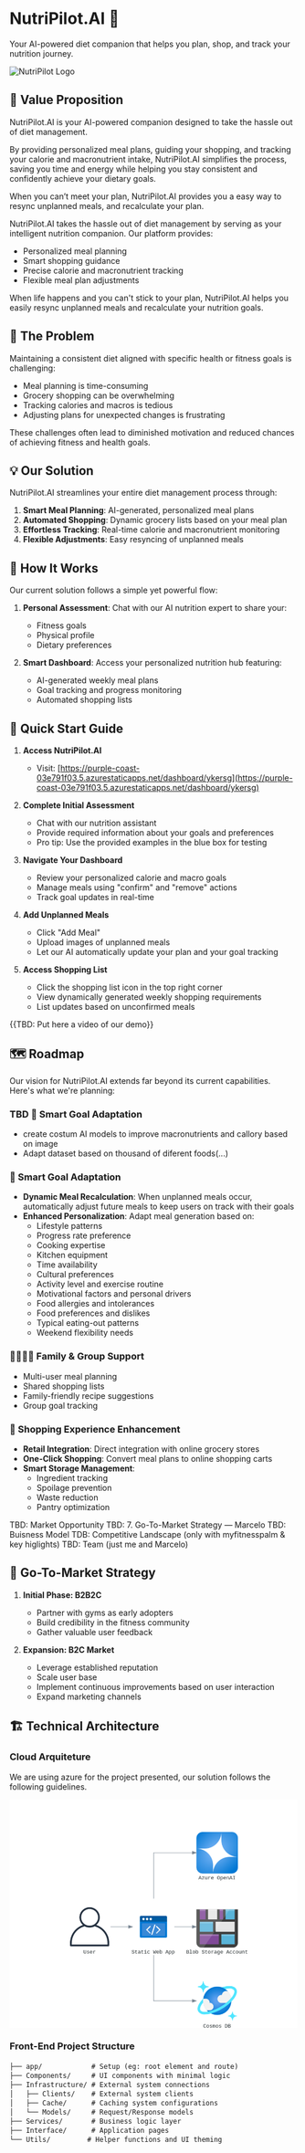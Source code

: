 # NutriPilot.AI 🥗

Your AI-powered diet companion that helps you plan, shop, and track your nutrition journey.

![NutriPilot Logo](https://nutripilot.blob.core.windows.net/logo/NutriPilotLogo.png)

## 🎯 Value Proposition

NutriPilot.AI is your AI-powered companion designed to take the hassle out of diet management. 

By providing personalized meal plans, guiding your shopping, and tracking your calorie and macronutrient intake, NutriPilot.AI simplifies the process, saving you time and energy while helping you stay consistent and confidently achieve your dietary goals. 

When you can’t meet your plan, NutriPilot.AI provides you a easy way to resync unplanned meals, and recalculate your plan.

NutriPilot.AI takes the hassle out of diet management by serving as your intelligent nutrition companion. Our platform provides:

- Personalized meal planning
- Smart shopping guidance
- Precise calorie and macronutrient tracking
- Flexible meal plan adjustments

When life happens and you can't stick to your plan, NutriPilot.AI helps you easily resync unplanned meals and recalculate your nutrition goals.

## 🤔 The Problem

Maintaining a consistent diet aligned with specific health or fitness goals is challenging:
- Meal planning is time-consuming
- Grocery shopping can be overwhelming
- Tracking calories and macros is tedious
- Adjusting plans for unexpected changes is frustrating

These challenges often lead to diminished motivation and reduced chances of achieving fitness and health goals.

## 💡 Our Solution

NutriPilot.AI streamlines your entire diet management process through:

1. **Smart Meal Planning**: AI-generated, personalized meal plans
2. **Automated Shopping**: Dynamic grocery lists based on your meal plan
3. **Effortless Tracking**: Real-time calorie and macronutrient monitoring
4. **Flexible Adjustments**: Easy resyncing of unplanned meals

## 🔄 How It Works

Our current solution follows a simple yet powerful flow:

1. **Personal Assessment**: Chat with our AI nutrition expert to share your:
   - Fitness goals
   - Physical profile
   - Dietary preferences

2. **Smart Dashboard**: Access your personalized nutrition hub featuring:
   - AI-generated weekly meal plans
   - Goal tracking and progress monitoring
   - Automated shopping lists

## 🚀 Quick Start Guide

1. **Access NutriPilot.AI**
   - Visit: [https://purple-coast-03e791f03.5.azurestaticapps.net/dashboard/ykersg](https://purple-coast-03e791f03.5.azurestaticapps.net/dashboard/ykersg)

2. **Complete Initial Assessment**
   - Chat with our nutrition assistant
   - Provide required information about your goals and preferences
   - Pro tip: Use the provided examples in the blue box for testing

3. **Navigate Your Dashboard**
   - Review your personalized calorie and macro goals
   - Manage meals using "confirm" and "remove" actions
   - Track goal updates in real-time

4. **Add Unplanned Meals**
   - Click "Add Meal"
   - Upload images of unplanned meals
   - Let our AI automatically update your plan and your goal tracking

5. **Access Shopping List**
   - Click the shopping list icon in the top right corner
   - View dynamically generated weekly shopping requirements
   - List updates based on unconfirmed meals

{{TBD: Put here a video of our demo}}

## 🗺️ Roadmap

Our vision for NutriPilot.AI extends far beyond its current capabilities. Here's what we're planning:

### TBD 🎯 Smart Goal Adaptation
- create costum AI models to improve macronutrients and callory based on image
- Adapt dataset based on thousand of diferent foods(...)

### 🎯 Smart Goal Adaptation
- **Dynamic Meal Recalculation**: When unplanned meals occur, automatically adjust future meals to keep users on track with their goals
- **Enhanced Personalization**: Adapt meal generation based on:
  - Lifestyle patterns
  - Progress rate preference
  - Cooking expertise
  - Kitchen equipment
  - Time availability
  - Cultural preferences
  - Activity level and exercise routine
  - Motivational factors and personal drivers
  - Food allergies and intolerances
  - Food preferences and dislikes
  - Typical eating-out patterns
  - Weekend flexibility needs


### 👨‍👩‍👧‍👦 Family & Group Support
- Multi-user meal planning
- Shared shopping lists
- Family-friendly recipe suggestions
- Group goal tracking

### 🛒 Shopping Experience Enhancement
- **Retail Integration**: Direct integration with online grocery stores
- **One-Click Shopping**: Convert meal plans to online shopping carts
- **Smart Storage Management**:
  - Ingredient tracking
  - Spoilage prevention
  - Waste reduction
  - Pantry optimization

TBD: Market Opportunity
TBD: 7.  Go-To-Market Strategy — Marcelo
TBD: Buisness Model
TDB: Competitive Landscape (only with myfitnesspalm & key higlights)
TBD: Team (just me and Marcelo)
## 🎯 Go-To-Market Strategy
1. **Initial Phase: B2B2C**
   - Partner with gyms as early adopters
   - Build credibility in the fitness community
   - Gather valuable user feedback
   
2. **Expansion: B2C Market**
   - Leverage established reputation
   - Scale user base
   - Implement continuous improvements based on user interaction
   - Expand marketing channels

## 🏗️ Technical Architecture

### Cloud Arquiteture
We are using azure for the project presented, our solution follows the following guidelines.

<div style="height: 400px; overflow: hidden">
  <img src="./src/utils/nutripil.ai_cloud_architecture.png" style="margin-top: -60px;" alt="NutriPilot Logo">
</div>

### Front-End Project Structure

```
├── app/            # Setup (eg: root element and route)
├── Components/     # UI components with minimal logic
├── Infrastructure/ # External system connections
│   ├── Clients/    # External system clients
│   ├── Cache/      # Caching system configurations
│   └── Models/     # Request/Response models
├── Services/       # Business logic layer
├── Interface/      # Application pages
└── Utils/         # Helper functions and UI theming
```